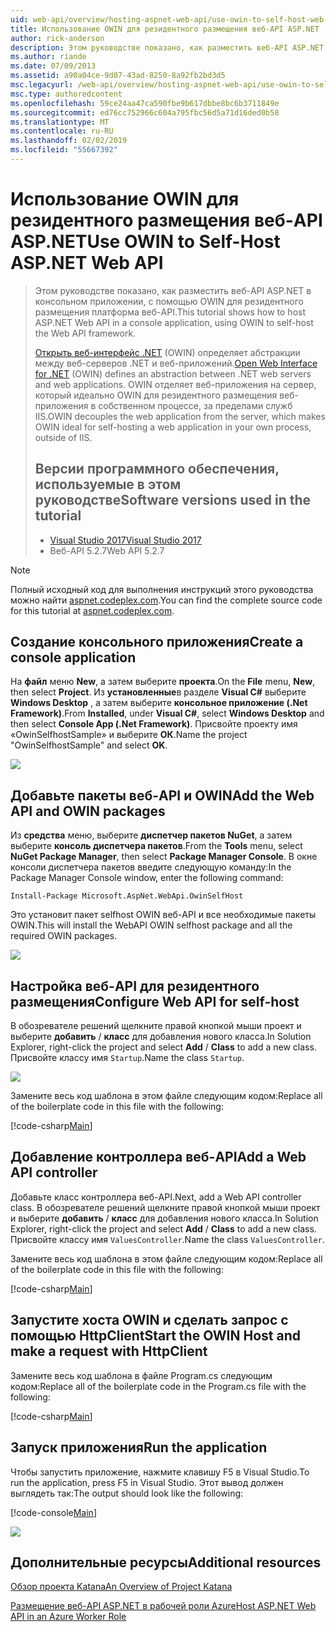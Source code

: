 ```yaml
---
uid: web-api/overview/hosting-aspnet-web-api/use-owin-to-self-host-web-api
title: Использование OWIN для резидентного размещения веб-API ASP.NET | Документация Майкрософт
author: rick-anderson
description: Этом руководстве показано, как разместить веб-API ASP.NET в консольном приложении, с помощью OWIN для резидентного размещения платформа веб-API. Откройте веб-интерфейс для .NET (OWIN) d...
ms.author: riande
ms.date: 07/09/2013
ms.assetid: a90a04ce-9d07-43ad-8250-8a92fb2bd3d5
msc.legacyurl: /web-api/overview/hosting-aspnet-web-api/use-owin-to-self-host-web-api
msc.type: authoredcontent
ms.openlocfilehash: 59ce24aa47ca590fbe9b617dbbe8bc6b3711849e
ms.sourcegitcommit: ed76cc752966c604a795fbc56d5a71d16ded0b58
ms.translationtype: MT
ms.contentlocale: ru-RU
ms.lasthandoff: 02/02/2019
ms.locfileid: "55667392"
---
```

<a name="use-owin-to-self-host-aspnet-web-api"></a><span data-ttu-id="6d768-104">Использование OWIN для резидентного размещения веб-API ASP.NET</span><span class="sxs-lookup"><span data-stu-id="6d768-104">Use OWIN to Self-Host ASP.NET Web API</span></span> 
====================

> <span data-ttu-id="6d768-105">Этом руководстве показано, как разместить веб-API ASP.NET в консольном приложении, с помощью OWIN для резидентного размещения платформа веб-API.</span><span class="sxs-lookup"><span data-stu-id="6d768-105">This tutorial shows how to host ASP.NET Web API in a console application, using OWIN to self-host the Web API framework.</span></span>
>
> <span data-ttu-id="6d768-106">[Открыть веб-интерфейс .NET](http://owin.org) (OWIN) определяет абстракции между веб-серверов .NET и веб-приложений.</span><span class="sxs-lookup"><span data-stu-id="6d768-106">[Open Web Interface for .NET](http://owin.org) (OWIN) defines an abstraction between .NET web servers and web applications.</span></span> <span data-ttu-id="6d768-107">OWIN отделяет веб-приложения на сервер, который идеально OWIN для резидентного размещения веб-приложения в собственном процессе, за пределами служб IIS.</span><span class="sxs-lookup"><span data-stu-id="6d768-107">OWIN decouples the web application from the server, which makes OWIN ideal for self-hosting a web application in your own process, outside of IIS.</span></span>
>
> ## <a name="software-versions-used-in-the-tutorial"></a><span data-ttu-id="6d768-108">Версии программного обеспечения, используемые в этом руководстве</span><span class="sxs-lookup"><span data-stu-id="6d768-108">Software versions used in the tutorial</span></span>
>
>
> - [<span data-ttu-id="6d768-109">Visual Studio 2017</span><span class="sxs-lookup"><span data-stu-id="6d768-109">Visual Studio 2017</span></span>](https://visualstudio.microsoft.com/downloads/) 
> - <span data-ttu-id="6d768-110">Веб-API 5.2.7</span><span class="sxs-lookup"><span data-stu-id="6d768-110">Web API 5.2.7</span></span>


> [!NOTE]
> <span data-ttu-id="6d768-111">Полный исходный код для выполнения инструкций этого руководства можно найти [aspnet.codeplex.com](https://aspnet.codeplex.com/SourceControl/latest#Samples/WebApi/OwinSelfhostSample/ReadMe.txt).</span><span class="sxs-lookup"><span data-stu-id="6d768-111">You can find the complete source code for this tutorial at [aspnet.codeplex.com](https://aspnet.codeplex.com/SourceControl/latest#Samples/WebApi/OwinSelfhostSample/ReadMe.txt).</span></span>


## <a name="create-a-console-application"></a><span data-ttu-id="6d768-112">Создание консольного приложения</span><span class="sxs-lookup"><span data-stu-id="6d768-112">Create a console application</span></span>

<span data-ttu-id="6d768-113">На **файл** меню **New**, а затем выберите **проекта**.</span><span class="sxs-lookup"><span data-stu-id="6d768-113">On the **File** menu,  **New**, then select **Project**.</span></span> <span data-ttu-id="6d768-114">Из **установленные**в разделе **Visual C#** выберите **Windows Desktop** , а затем выберите **консольное приложение (.Net Framework)**.</span><span class="sxs-lookup"><span data-stu-id="6d768-114">From **Installed**, under **Visual C#**, select **Windows Desktop** and then select **Console App (.Net Framework)**.</span></span> <span data-ttu-id="6d768-115">Присвойте проекту имя «OwinSelfhostSample» и выберите **ОК**.</span><span class="sxs-lookup"><span data-stu-id="6d768-115">Name the project "OwinSelfhostSample" and select **OK**.</span></span>

[![](use-owin-to-self-host-web-api/_static/image7.png)](use-owin-to-self-host-web-api/_static/image7.png)

## <a name="add-the-web-api-and-owin-packages"></a><span data-ttu-id="6d768-116">Добавьте пакеты веб-API и OWIN</span><span class="sxs-lookup"><span data-stu-id="6d768-116">Add the Web API and OWIN packages</span></span>

<span data-ttu-id="6d768-117">Из **средства** меню, выберите **диспетчер пакетов NuGet**, а затем выберите **консоль диспетчера пакетов**.</span><span class="sxs-lookup"><span data-stu-id="6d768-117">From the **Tools** menu, select **NuGet Package Manager**, then select **Package Manager Console**.</span></span> <span data-ttu-id="6d768-118">В окне консоли диспетчера пакетов введите следующую команду:</span><span class="sxs-lookup"><span data-stu-id="6d768-118">In the Package Manager Console window, enter the following command:</span></span>

`Install-Package Microsoft.AspNet.WebApi.OwinSelfHost`

<span data-ttu-id="6d768-119">Это установит пакет selfhost OWIN веб-API и все необходимые пакеты OWIN.</span><span class="sxs-lookup"><span data-stu-id="6d768-119">This will install the WebAPI OWIN selfhost package and all the required OWIN packages.</span></span>

[![](use-owin-to-self-host-web-api/_static/image4.png)](use-owin-to-self-host-web-api/_static/image3.png)

## <a name="configure-web-api-for-self-host"></a><span data-ttu-id="6d768-120">Настройка веб-API для резидентного размещения</span><span class="sxs-lookup"><span data-stu-id="6d768-120">Configure Web API for self-host</span></span>

<span data-ttu-id="6d768-121">В обозревателе решений щелкните правой кнопкой мыши проект и выберите **добавить** / **класс** для добавления нового класса.</span><span class="sxs-lookup"><span data-stu-id="6d768-121">In Solution Explorer, right-click the project and select **Add** / **Class** to add a new class.</span></span> <span data-ttu-id="6d768-122">Присвойте классу имя `Startup`.</span><span class="sxs-lookup"><span data-stu-id="6d768-122">Name the class `Startup`.</span></span>

![](use-owin-to-self-host-web-api/_static/image5.png)

<span data-ttu-id="6d768-123">Замените весь код шаблона в этом файле следующим кодом:</span><span class="sxs-lookup"><span data-stu-id="6d768-123">Replace all of the boilerplate code in this file with the following:</span></span>

[!code-csharp[Main](use-owin-to-self-host-web-api/samples/sample1.cs)]

## <a name="add-a-web-api-controller"></a><span data-ttu-id="6d768-124">Добавление контроллера веб-API</span><span class="sxs-lookup"><span data-stu-id="6d768-124">Add a Web API controller</span></span>

<span data-ttu-id="6d768-125">Добавьте класс контроллера веб-API.</span><span class="sxs-lookup"><span data-stu-id="6d768-125">Next, add a Web API controller class.</span></span> <span data-ttu-id="6d768-126">В обозревателе решений щелкните правой кнопкой мыши проект и выберите **добавить** / **класс** для добавления нового класса.</span><span class="sxs-lookup"><span data-stu-id="6d768-126">In Solution Explorer, right-click the project and select **Add** / **Class** to add a new class.</span></span> <span data-ttu-id="6d768-127">Присвойте классу имя `ValuesController`.</span><span class="sxs-lookup"><span data-stu-id="6d768-127">Name the class `ValuesController`.</span></span>

<span data-ttu-id="6d768-128">Замените весь код шаблона в этом файле следующим кодом:</span><span class="sxs-lookup"><span data-stu-id="6d768-128">Replace all of the boilerplate code in this file with the following:</span></span>

[!code-csharp[Main](use-owin-to-self-host-web-api/samples/sample2.cs)]

## <a name="start-the-owin-host-and-make-a-request-with-httpclient"></a><span data-ttu-id="6d768-129">Запустите хоста OWIN и сделать запрос с помощью HttpClient</span><span class="sxs-lookup"><span data-stu-id="6d768-129">Start the OWIN Host and make a request with HttpClient</span></span>

<span data-ttu-id="6d768-130">Замените весь код шаблона в файле Program.cs следующим кодом:</span><span class="sxs-lookup"><span data-stu-id="6d768-130">Replace all of the boilerplate code in the Program.cs file with the following:</span></span>

[!code-csharp[Main](use-owin-to-self-host-web-api/samples/sample3.cs)]

## <a name="run-the-application"></a><span data-ttu-id="6d768-131">Запуск приложения</span><span class="sxs-lookup"><span data-stu-id="6d768-131">Run the application</span></span>

<span data-ttu-id="6d768-132">Чтобы запустить приложение, нажмите клавишу F5 в Visual Studio.</span><span class="sxs-lookup"><span data-stu-id="6d768-132">To run the application, press F5 in Visual Studio.</span></span> <span data-ttu-id="6d768-133">Этот вывод должен выглядеть так:</span><span class="sxs-lookup"><span data-stu-id="6d768-133">The output should look like the following:</span></span>

[!code-console[Main](use-owin-to-self-host-web-api/samples/sample4.cmd)]

![](use-owin-to-self-host-web-api/_static/image6.png)

## <a name="additional-resources"></a><span data-ttu-id="6d768-134">Дополнительные ресурсы</span><span class="sxs-lookup"><span data-stu-id="6d768-134">Additional resources</span></span>

[<span data-ttu-id="6d768-135">Обзор проекта Katana</span><span class="sxs-lookup"><span data-stu-id="6d768-135">An Overview of Project Katana</span></span>](../../../aspnet/overview/owin-and-katana/an-overview-of-project-katana.md)

[<span data-ttu-id="6d768-136">Размещение веб-API ASP.NET в рабочей роли Azure</span><span class="sxs-lookup"><span data-stu-id="6d768-136">Host ASP.NET Web API in an Azure Worker Role</span></span>](host-aspnet-web-api-in-an-azure-worker-role.md)
